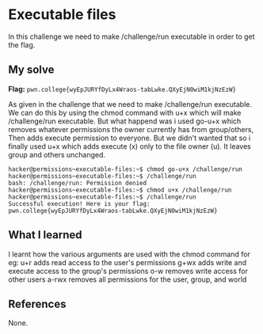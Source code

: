 # Executable files

In this challenge we need to make /challenge/run executable in order to get the flag.

## My solve
**Flag:** `pwn.college{wyEpJURYfDyLx4Wraos-tabLwke.QXyEjN0wiM1kjNzEzW}`

As given in the challenge that we need to make /challenge/run executable. We can do this by using the chmod command with u+x which will make 
/challenge/run executable. But what happend was i used go-u+x which removes whatever permissions the owner currently has from group/others,
Then adds execute permission to everyone. But we didn't wanted that so i finally used u+x which adds execute (x) only to the file owner (u). 
It leaves group and others unchanged. 

```
hacker@permissions~executable-files:~$ chmod go-u+x /challenge/run
hacker@permissions~executable-files:~$ /challenge/run
bash: /challenge/run: Permission denied
hacker@permissions~executable-files:~$ chmod u+x /challenge/run
hacker@permissions~executable-files:~$ /challenge/run
Successful execution! Here is your flag:
pwn.college{wyEpJURYfDyLx4Wraos-tabLwke.QXyEjN0wiM1kjNzEzW}
```

## What I learned

I learnt how the various arguments are used with the chmod command for eg:
u+r  adds read access to the user's permissions
g+wx adds write and execute access to the group's permissions
o-w removes write access for other users
a-rwx removes all permissions for the user, group, and world

## References 
None.
